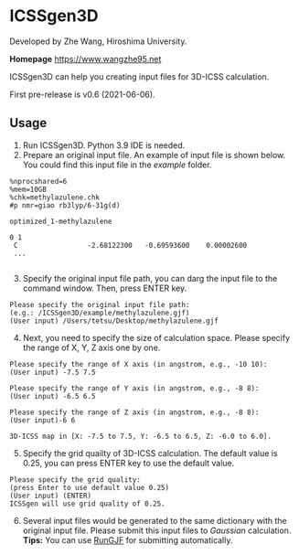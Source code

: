 # ICSSgen3D
Developed by Zhe Wang, Hiroshima University.

**Homepage** https://www.wangzhe95.net

ICSSgen3D can help you creating input files for 3D-ICSS calculation.

First pre-release is v0.6 (2021-06-06).

## Usage
1. Run ICSSgen3D. Python 3.9 IDE is needed.
2. Prepare an original input file. An example of input file is shown below. You could find this 
input file in the *example* folder.

```
%nprocshared=6
%mem=10GB
%chk=methylazulene.chk
#p nmr=giao rb3lyp/6-31g(d)

optimized_1-methylazulene

0 1
 C                 -2.68122300   -0.69593600    0.00002600
 ...
 
```
3. Specify the original input file path, you can darg the input file to
the command window. Then, press ENTER key.
```
Please specify the original input file path:
(e.g.: /ICSSgen3D/example/methylazulene.gjf)
(User input) /Users/tetsu/Desktop/methylazulene.gjf 
```
4. Next, you need to specify the size of calculation space. Please specify the range
of X, Y, Z axis one by one.
```
Please specify the range of X axis (in angstrom, e.g., -10 10):
(User input) -7.5 7.5

Please specify the range of Y axis (in angstrom, e.g., -8 8):
(User input) -6.5 6.5

Please specify the range of Z axis (in angstrom, e.g., -8 8):
(User input)-6 6

3D-ICSS map in [X: -7.5 to 7.5, Y: -6.5 to 6.5, Z: -6.0 to 6.0].
```
5. Specify the grid quailty of 3D-ICSS calculation. The default value is 0.25, you can press
ENTER key to use the default value.
```
Please specify the grid quality:
(press Enter to use default value 0.25)
(User input) (ENTER)
ICSSgen will use grid quality of 0.25.
```
6. Several input files would be generated to the same dictionary with the original input file.
Please submit this input files to *Gaussian* calculation. 
**Tips:** You can use [RunGJF](https://github.com/wongzit/minorScripts) for submitting automatically.
